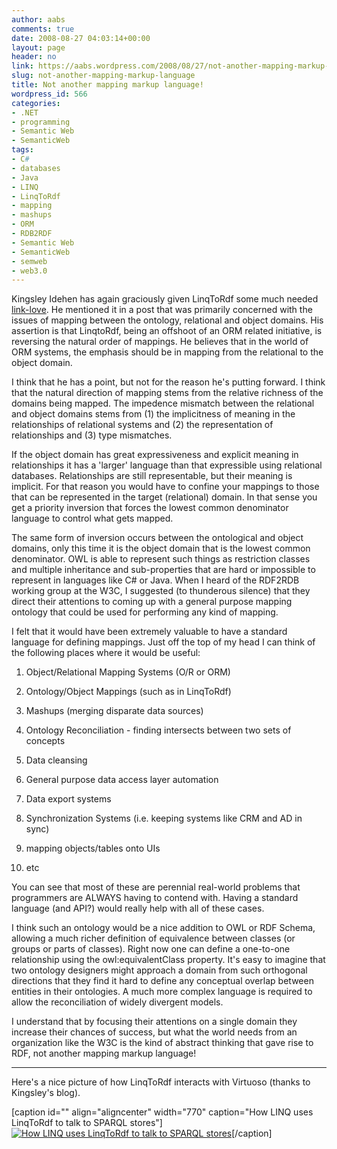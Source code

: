 ```yaml
---
author: aabs
comments: true
date: 2008-08-27 04:03:14+00:00
layout: page
header: no
link: https://aabs.wordpress.com/2008/08/27/not-another-mapping-markup-language/
slug: not-another-mapping-markup-language
title: Not another mapping markup language!
wordpress_id: 566
categories:
- .NET
- programming
- Semantic Web
- SemanticWeb
tags:
- C#
- databases
- Java
- LINQ
- LinqToRdf
- mapping
- mashups
- ORM
- RDB2RDF
- Semantic Web
- SemanticWeb
- semweb
- web3.0
---
```


Kingsley Idehen has again graciously given LinqToRdf some much needed [link-love](http://kidehen.typepad.com/kingsley_idehens_typepad/2008/08/virtuoso-linked.html). He mentioned it in a post that was primarily concerned with the issues of mapping between the ontology, relational and object domains. His assertion is that LinqtoRdf, being an offshoot of an ORM related initiative, is reversing the natural order of mappings. He believes that in the world of ORM systems, the emphasis should be in mapping from the relational to the object domain.

I think that he has a point, but not for the reason he's putting forward. I think that the natural direction of mapping stems from the relative richness of the domains being mapped. The impedence mismatch between the relational and object domains stems from (1) the implicitness of meaning in the relationships of relational systems and (2) the representation of relationships and (3) type mismatches.

If the object domain has great expressiveness and explicit meaning in relationships it has a 'larger' language than that expressible using relational databases. Relationships are still representable, but their meaning is implicit. For that reason you would have to confine your mappings to those that can be represented in the target (relational) domain. In that sense you get a priority inversion that forces the lowest common denominator language to control what gets mapped.

The same form of inversion occurs between the ontological and object domains, only this time it is the object domain that is the lowest common denominator. OWL is able to represent such things as restriction classes and multiple inheritance and sub-properties that are hard or impossible to represent in languages like C# or Java. When I heard of the RDF2RDB working group at the W3C, I suggested (to thunderous silence) that they direct their attentions to coming up with a general purpose mapping ontology that could be used for performing any kind of mapping.

I felt that it would have been extremely valuable to have a standard language for defining mappings. Just off the top of my head I can think of the following places where it would be useful:




	
  1. Object/Relational Mapping Systems (O/R or ORM)

	
  2. Ontology/Object Mappings (such as in LinqToRdf)

	
  3. Mashups (merging disparate data sources)

	
  4. Ontology Reconciliation - finding intersects between two sets of concepts

	
  5. Data cleansing

	
  6. General purpose data access layer automation

	
  7. Data export systems

	
  8. Synchronization Systems (i.e. keeping systems like CRM and AD in sync)

	
  9. mapping objects/tables onto UIs

	
  10. etc



You can see that most of these are perennial real-world problems that programmers are ALWAYS having to contend with. Having a standard language (and API?) would really help with all of these cases.

I think such an ontology would be a nice addition to OWL or RDF Schema, allowing a much richer definition of equivalence between classes (or groups or parts of classes). Right now one can define a one-to-one relationship using the owl:equivalentClass property. It's easy to imagine that two ontology designers might approach a domain from such orthogonal directions that they find it hard to define any conceptual overlap between entities in their ontologies. A much more complex language is required to allow the reconciliation of widely divergent models.

I understand that by focusing their attentions on a single domain they increase their chances of success, but what the world needs from an organization like the W3C is the kind of abstract thinking that gave rise to RDF, not another mapping markup language!



* * *



Here's a nice picture of how LinqToRdf interacts with Virtuoso (thanks to Kingsley's blog).

[caption id="" align="aligncenter" width="770" caption="How LINQ uses LinqToRdf to talk to SPARQL stores"][![How LINQ uses LinqToRdf to talk to SPARQL stores](http://virtuoso.openlinksw.com/Whitepapers/html/linqtordf/linqtordf2.png)](http://kidehen.typepad.com/kingsley_idehens_typepad/2008/08/virtuoso-linked.html)[/caption]

